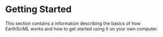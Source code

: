 # Getting Started

This section contains a information describing the basics of how EarthSciML works and how to get started using it on your own computer.
